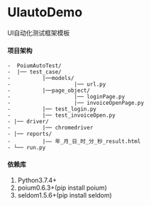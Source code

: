 # UIautoDemo
UI自动化测试框架模板

#### 项目架构

```
-  PoiumAutoTest/
-  |── test_case/
-          |──models/
-                    |── url.py
-          |──page_object/
-                    |── loginPage.py
-                    |── invoiceOpenPage.py
-          |── test_login.py
-          |── test_invoiceOpen.py
- |── driver/
-          |── chromedriver
- |── reports/
-          |—— 年_月_日_时_分_秒_result.html
- └── run.py
```

#### 依赖库

1.  Python3.7.4+
2.  poium0.6.3+(pip install poium)
3.  seldom1.5.6+(pip install seldom)
